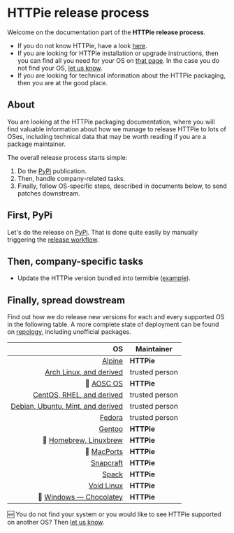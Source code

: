 # HTTPie release process

Welcome on the documentation part of the **HTTPie release process**.

- If you do not know HTTPie, have a look [here](https://httpie.io/cli).
- If you are looking for HTTPie installation or upgrade instructions, then you can find all you need for your OS on [that page](https://httpie.io/docs#installation). In the case you do not find your OS, [let us know](https://github.com/httpie/httpie/issues/).
- If you are looking for technical information about the HTTPie packaging, then you are at the good place.

## About

You are looking at the HTTPie packaging documentation, where you will find valuable information about how we manage to release HTTPie to lots of OSes, including technical data that may be worth reading if you are a package maintainer.

The overall release process starts simple:

1. Do the [PyPi](https://pypi.org/project/httpie/) publication.
2. Then, handle company-related tasks.
3. Finally, follow OS-specific steps, described in documents below, to send patches downstream.

## First, PyPi

Let's do the release on [PyPi](https://pypi.org/project/httpie/).
That is done quite easily by manually triggering the [release workflow](https://github.com/httpie/httpie/actions/workflows/release.yml).

## Then, company-specific tasks

- Update the HTTPie version bundled into termible ([example](https://github.com/httpie/termible/pull/1)).

## Finally, spread dowstream

Find out how we do release new versions for each and every supported OS in the following table.
A more complete state of deployment can be found on [repology](https://repology.org/project/httpie/versions), including unofficial packages.

|                                                                  OS | Maintainer     |
| ------------------------------------------------------------------: | -------------- |
|                                    [Alpine](linux-alpine/README.md) | **HTTPie**     |
|                     [Arch Linux, and derived](linux-arch/README.md) | trusted person |
|                      :construction: [AOSC OS](linux-aosc/README.md) | **HTTPie**     |
|                 [CentOS, RHEL, and derived](linux-centos/README.md) | trusted person |
|         [Debian, Ubuntu, Mint, and derived](linux-debian/README.md) | trusted person |
|                                    [Fedora](linux-fedora/README.md) | trusted person |
|                                    [Gentoo](linux-gentoo/README.md) | **HTTPie**     |
|                :construction: [Homebrew, Linuxbrew](brew/README.md) | **HTTPie**     |
|                      :construction: [MacPorts](mac-ports/README.md) | **HTTPie**     |
|                                    [Snapcraft](snapcraft/README.md) | **HTTPie**     |
|                                            [Spack](spack/README.md) | **HTTPie**     |
|                                  [Void Linux](linux-void/README.md) | **HTTPie**     |
| :construction: [Windows — Chocolatey](windows-chocolatey/README.md) | **HTTPie**     |

:new: You do not find your system or you would like to see HTTPie supported on another OS? Then [let us know](https://github.com/httpie/httpie/issues/).
